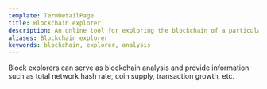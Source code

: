 ```yaml
---
template: TermDetailPage
title: Blockchain explorer
description: An online tool for exploring the blockchain of a particular cryptocurrency, where you can watch and follow live all the transactions happening on the blockchain.
aliases: Blockchain explorer
keywords: blockchain, explorer, analysis
---
```


Block explorers can serve as blockchain analysis and provide information such as total network hash rate, coin supply, transaction growth, etc.